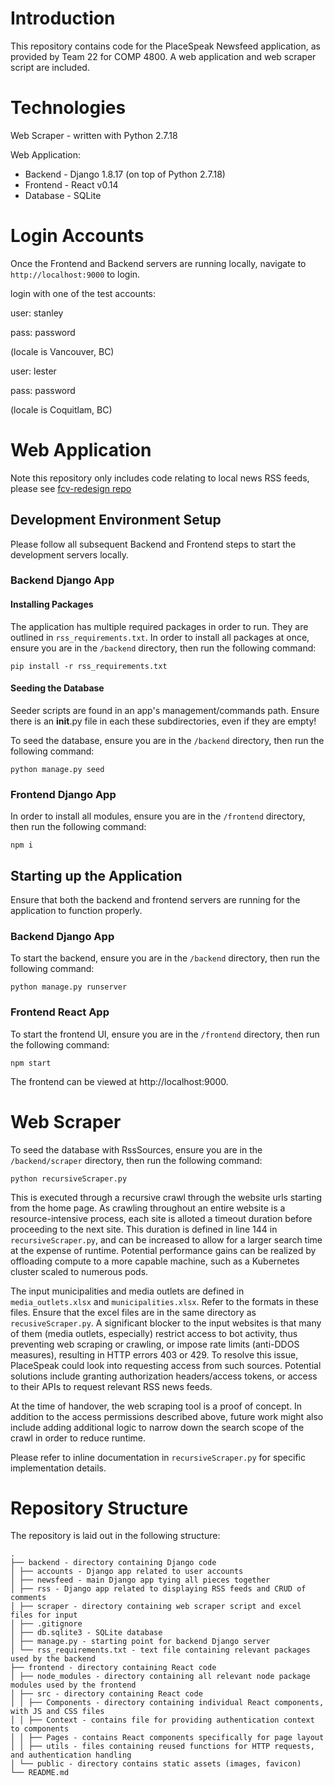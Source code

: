 # Introduction

This repository contains code for the PlaceSpeak Newsfeed application, as provided by Team 22 for COMP 4800.
A web application and web scraper script are included.

# Technologies

Web Scraper - written with Python 2.7.18

Web Application:

- Backend - Django 1.8.17 (on top of Python 2.7.18)
- Frontend - React v0.14
- Database - SQLite

# Login Accounts

Once the Frontend and Backend servers are running locally, navigate to `http://localhost:9000` to login.

login with one of the test accounts:

user: stanley

pass: password

(locale is Vancouver, BC)

user: lester

pass: password

(locale is Coquitlam, BC)

# Web Application

Note this repository only includes code relating to local news RSS feeds, please see [fcv-redesign repo](https://github.com/PlaceSpeak/fcv-redesign)

## Development Environment Setup

Please follow all subsequent Backend and Frontend steps to start the development servers locally.

### Backend Django App

#### Installing Packages

The application has multiple required packages in order to run. They are outlined in `rss_requirements.txt`.
In order to install all packages at once, ensure you are in the `/backend` directory, then run the following command:

```
pip install -r rss_requirements.txt
```

#### Seeding the Database

Seeder scripts are found in an app's management/commands path. Ensure there is an **init**.py file in each these subdirectories, even if they are empty!

To seed the database, ensure you are in the `/backend` directory, then run the following command:

```
python manage.py seed
```

### Frontend Django App

In order to install all modules, ensure you are in the `/frontend` directory, then run the following command:

```
npm i
```

## Starting up the Application

Ensure that both the backend and frontend servers are running for the application to function properly.

### Backend Django App

To start the backend, ensure you are in the `/backend` directory, then run the following command:

```
python manage.py runserver
```

### Frontend React App

To start the frontend UI, ensure you are in the `/frontend` directory, then run the following command:

```
npm start
```

The frontend can be viewed at http://localhost:9000.

# Web Scraper

To seed the database with RssSources, ensure you are in the `/backend/scraper` directory, then run the following command:

```
python recursiveScraper.py
```

This is executed through a recursive crawl through the website urls starting from the home page. As crawling throughout an entire website is a resource-intensive process, each site is alloted a timeout duration before proceeding to the next site. This duration is defined in line 144 in `recursiveScraper.py`, and can be increased to allow for a larger search time at the expense of runtime. Potential performance gains can be realized by offloading compute to a more capable machine, such as a Kubernetes cluster scaled to numerous pods.

The input municipalities and media outlets are defined in `media_outlets.xlsx` and `municipalities.xlsx`. Refer to the formats in these files. Ensure that the excel files are in the same directory as `recusiveScraper.py`. A significant blocker to the input websites is that many of them (media outlets, especially) restrict access to bot activity, thus preventing web scraping or crawling, or impose rate limits (anti-DDOS measures), resulting in HTTP errors 403 or 429. To resolve this issue, PlaceSpeak could look into requesting access from such sources. Potential solutions include granting authorization headers/access tokens, or access to their APIs to request relevant RSS news feeds.

At the time of handover, the web scraping tool is a proof of concept. In addition to the access permissions described above, future work might also include adding additional logic to narrow down the search scope of the crawl in order to reduce runtime.

Please refer to inline documentation in `recursiveScraper.py` for specific implementation details.

# Repository Structure

The repository is laid out in the following structure:

```
.
├── backend - directory containing Django code
│ ├── accounts - Django app related to user accounts
│ ├── newsfeed - main Django app tying all pieces together
│ ├── rss - Django app related to displaying RSS feeds and CRUD of comments
│ ├── scraper - directory containing web scraper script and excel files for input
│ ├── .gitignore
│ ├── db.sqlite3 - SQLite database
│ ├── manage.py - starting point for backend Django server
│ └── rss_requirements.txt - text file containing relevant packages used by the backend
├── frontend - directory containing React code
│ ├── node_modules - directory containing all relevant node package modules used by the frontend
│ ├── src - directory containing React code
│ │ ├── Components - directory containing individual React components, with JS and CSS files
│ │ ├── Context - contains file for providing authentication context to components
│ │ ├── Pages - contains React components specifically for page layout
│ │ ├── utils - files containing reused functions for HTTP requests, and authentication handling
│ └── public - directory contains static assets (images, favicon)
└── README.md
```
